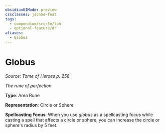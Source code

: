 ```yaml
---
obsidianUIMode: preview
cssclasses: json5e-feat
tags:
  - compendium/src/5e/toh
  - optional-feature/dr
aliases:
  - Globus
---
```

# Globus
*Source: Tome of Heroes p. 258*  

*The rune of perfection*

**Type**: Area Rune

**Representation**: Circle or Sphere

**Spellcasting Focus**: When you use *globus* as a spellcasting focus while casting a spell that affects a circle or sphere, you can increase the circle or sphere's radius by 5 feet.